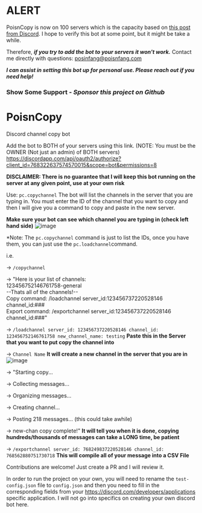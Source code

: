 # ALERT

PoisnCopy is now on 100 servers which is the capacity based on [this post from Discord](https://support.discord.com/hc/en-us/articles/4410940809111). I hope to verify this bot at some point, but it might be take a while.

Therefore, _**if you try to add the bot to your servers it won't work.**_ Contact me directly with questions: posinfang@poisnfang.com

**_I can assist in setting this bot up for personal use. Please reach out if you need help!_**

### Show Some Support - _Sponsor this project on Github_

# PoisnCopy

Discord channel copy bot

Add the bot to BOTH of your servers using this link. (NOTE: You must be the OWNER (Not just an admin) of BOTH servers)
https://discordapp.com/api/oauth2/authorize?client_id=768322637574570015&scope=bot&permissions=8

**DISCLAIMER: There is no guarantee that I will keep this bot running on the server at any given point, use at your own risk**

Use: `pc.copychannel`
The bot will list the channels in the server that you are typing in. You must enter the ID of the channel that you want to copy and then I will give you a command to copy and paste in the new server.

**Make sure your bot can see which channel you are typing in (check left hand side)**
![image](https://user-images.githubusercontent.com/60050783/107395699-49d3a300-6aba-11eb-8b1c-d4e4b41cd6f3.png)

\*Note: The `pc.copychannel` command is just to list the IDs, once you have them, you can just use the `pc.loadchannel`command.

i.e.

-> `/copychannel`

-> "Here is your list of channels:<br>
123456752146761758-general<br>
--Thats all of the channels!--<br>
Copy command: /loadchannel server_id:123456737220528146 channel_id:###<br>
Export command: /exportchannel server_id:123456737220528146 channel_id:###"

-> `/loadchannel server_id: 123456737220528146 channel_id: 123456752146761758 new_channel_name: testing` **Paste this in the Server that you want to put copy the channel into**

-> `Channel Name` **It will create a new channel in the server that you are in** ![image](https://user-images.githubusercontent.com/60050783/107396172-c4042780-6aba-11eb-8ec4-88cf4b750e6a.png)

-> "Starting copy...

-> Collecting messages...

-> Organizing messages...

-> Creating channel...

-> Posting 218 messages... (this could take awhile)

-> new-chan copy complete!" **It will tell you when it is done, copying hundreds/thousands of messages can take a LONG time, be patient**

-> `/exportchannel server_id: 768249837220528146 channel_id: 768562880751730718` **This will compile all of your message into a CSV File**

Contributions are welcome! Just create a PR and I will review it.

In order to run the project on your own, you will need to rename the `test-config.json` file to `config.json` and then you need to fill in the corresponding fields from your https://discord.com/developers/applications specific application. I will not go into specifics on creating your own discord bot here.
